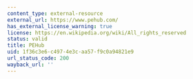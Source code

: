 ```yaml
---
content_type: external-resource
external_url: https://www.pehub.com/
has_external_license_warning: true
license: https://en.wikipedia.org/wiki/All_rights_reserved
status: valid
title: PEHub
uid: 1f36c3e6-c497-4e3c-aa57-f9c0a94821e9
url_status_code: 200
wayback_url: ''
---
```

